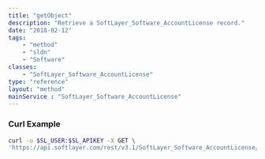 ```yaml
---
title: "getObject"
description: "Retrieve a SoftLayer_Software_AccountLicense record."
date: "2018-02-12"
tags:
    - "method"
    - "sldn"
    - "Software"
classes:
    - "SoftLayer_Software_AccountLicense"
type: "reference"
layout: "method"
mainService : "SoftLayer_Software_AccountLicense"
---
```


### Curl Example
```bash
curl -u $SL_USER:$SL_APIKEY -X GET \
'https://api.softlayer.com/rest/v3.1/SoftLayer_Software_AccountLicense/{SoftLayer_Software_AccountLicenseID}/getObject'
```
